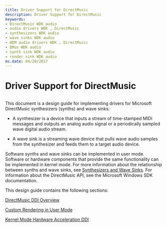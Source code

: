 ```yaml
---
title: Driver Support for DirectMusic
description: Driver Support for DirectMusic
keywords:
- DirectMusic WDK audio
- audio drivers WDK , DirectMusic
- synthesizers WDK audio
- wave sinks WDK audio
- WDM audio drivers WDK , DirectMusic
- DMus WDK audio
- synth sink WDK audio
- render sink WDK audio
ms.date: 04/20/2017
---
```


# Driver Support for DirectMusic


## <span id="driver_support_for_directmusic"></span><span id="DRIVER_SUPPORT_FOR_DIRECTMUSIC"></span>


This document is a design guide for implementing drivers for Microsoft DirectMusic synthesizers (synths) and wave sinks:

-   A synthesizer is a device that inputs a stream of time-stamped MIDI messages and outputs an analog audio signal or a periodically sampled wave digital audio stream.

-   A wave sink is a streaming wave device that pulls wave audio samples from the synthesizer and feeds them to a target audio device.

Software synths and wave sinks can be implemented in user mode. Software or hardware components that provide the same functionality can be implemented in kernel mode. For more information about the relationship between synths and wave sinks, see [Synthesizers and Wave Sinks](synthesizers-and-wave-sinks.md). For information about the DirectMusic API, see the Microsoft Windows SDK documentation.

This design guide contains the following sections:

[DirectMusic DDI Overview](directmusic-ddi-overview.md)

[Custom Rendering in User Mode](custom-rendering-in-user-mode.md)

[Kernel Mode Hardware Acceleration DDI](kernel-mode-hardware-acceleration-ddi.md)

 

 




